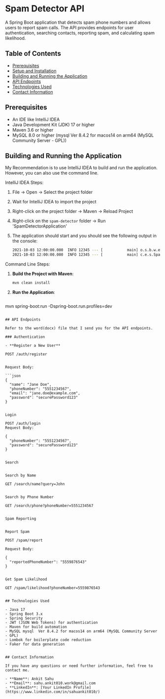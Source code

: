 # Spam Detector API

A Spring Boot application that detects spam phone numbers and allows users to report spam calls.
The API provides endpoints for user authentication, searching contacts, reporting spam, and calculating spam likelihood.

## Table of Contents

- [Prerequisites](#prerequisites)
- [Setup and Installation](#setup-and-installation)
- [Building and Running the Application](#building-and-running-the-application)
- [API Endpoints](#api-endpoints)
- [Technologies Used](#technologies-used)
- [Contact Information](#contact-information)

## Prerequisites
- An IDE like IntelliJ IDEA
- Java Development Kit (JDK) 17 or higher
- Maven 3.6 or higher
- MySQL 8.0 or higher (mysql  Ver 8.4.2 for macos14 on arm64 (MySQL Community Server - GPL))


## Building and Running the Application

My Recommendation is to use IntelliJ IDEA to build and run the application. However, you can also use the command line.

IntelliJ IDEA Steps:

1. File -> Open -> Select the project folder
2. Wait for IntelliJ IDEA to import the project
3. Right-click on the project folder -> Maven -> Reload Project
4. Right-click on the `spam-detector` folder -> Run 'SpamDetectorApplication'
5. The application should start and you should see the following output in the console:

   ```bash
   2021-10-03 12:00:00.000  INFO 12345 --- [           main] o.s.b.w.embedded.tomcat.TomcatWebServer  : Tomcat started on port(s): 8080 (http) with context path ''
   2021-10-03 12:00:00.000  INFO 12345 --- [           main] c.e.s.SpamDetectorApplication            : Started SpamDetectorApplication in 3.14159 seconds (JVM running for 3.14159)
   ```

Command Line Steps:

1. **Build the Project with Maven**:

   ```bash
   mvn clean install
   ```
   
2. **Run the Application**:

   ```bash
mvn spring-boot:run -Dspring-boot.run.profiles=dev
```

## API Endpoints

Refer to the word(docx) file that I send you for the API endpoints.

### Authentication

- **Register a New User**

POST /auth/register


Request Body:

```json
{
  "name": "Jane Doe",
  "phoneNumber": "5551234567",
  "email": "jane.doe@example.com",
  "password": "securePassword123"
}


Login

POST /auth/login
Request Body:

{
  "phoneNumber": "5551234567",
  "password": "securePassword123"
}


Search


Search by Name

GET /search/name?query=John


Search by Phone Number

GET /search/phone?phoneNumber=5551234567


Spam Reporting


Report Spam

POST /spam/report

Request Body:

{
  "reportedPhoneNumber": "5559876543"
}


Get Spam Likelihood

GET /spam/likelihood?phoneNumber=5559876543


## Technologies Used

- Java 17
- Spring Boot 3.x
- Spring Security
- JWT (JSON Web Tokens) for authentication
- Maven for build automation
- MySQL mysql  Ver 8.4.2 for macos14 on arm64 (MySQL Community Server - GPL)
- Lombok for boilerplate code reduction
- Faker for data generation


## Contact Information

If you have any questions or need further information, feel free to contact me.

- **Name**: Ankit Sahu
- **Email**: sahu.ankit010.work@gmail.com
- **LinkedIn**: [Your LinkedIn Profile](https://www.linkedin.com/in/sahuankit010/)


